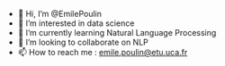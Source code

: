 - 👋 Hi, I’m @EmilePoulin
- 👀 I’m interested in data science
- 🌱 I’m currently learning Natural Language Processing
- 💞️ I’m looking to collaborate on NLP
- 📫 How to reach me : emile.poulin@etu.uca.fr

<!---
EmilePoulin/EmilePoulin is a ✨ special ✨ repository because its `README.md` (this file) appears on your GitHub profile.
You can click the Preview link to take a look at your changes.
--->
